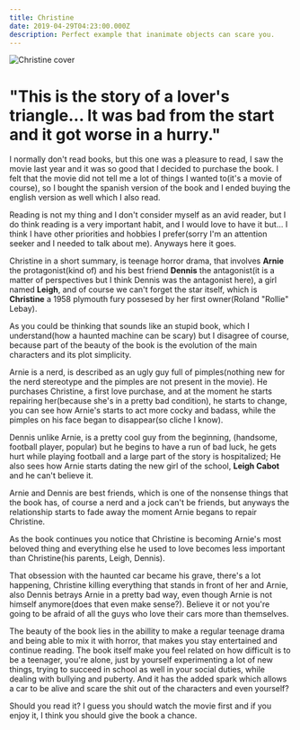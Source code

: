 ```yaml
---
title: Christine
date: 2019-04-29T04:23:00.000Z
description: Perfect example that inanimate objects can scare you.
---
```


![Christine cover](/img/58809797_2041462592824030_5683505105828052992_n.jpg "My English copy of Christine's book")

# "This is the story of a lover's triangle... It was bad from the start and it got worse in a hurry."

I normally don't read books, but this one was a pleasure to read, I saw the movie last year and it was so good that I decided to purchase the book. I felt that the movie did not tell me a lot of things I wanted to(it's a movie of course), so I bought the spanish version of the book and I ended buying the english version as well which I also read.

Reading is not my thing and I don't consider myself as an avid reader, but I do think reading is a very important habit, and I would love to have it but... I think I have other priorities and hobbies I prefer(sorry I'm an attention seeker and I needed to talk about me). Anyways here it goes.

Christine in a short summary, is teenage horror drama, that involves **Arnie** the protagonist(kind of) and his best friend **Dennis** the antagonist(it is a matter of perspectives but I think Dennis was the antagonist here), a girl named **Leigh**, and of course we can't forget the star itself, which is **Christine** a 1958 plymouth fury possesed by her first owner(Roland "Rollie" Lebay).

As you could be thinking that sounds like an stupid book, which I understand(how a haunted machine can be scary) but I disagree of course, because part of the beauty of the book is the evolution of the main characters and its plot simplicity.

Arnie is a nerd, is described as an ugly guy full of pimples(nothing new for the nerd stereotype and the pimples are not present in the movie). He purchases Christine, a first love purchase, and at the moment he starts repairing her(because she's in a pretty bad condition), he starts to change, you can see how Arnie's starts to act more cocky and badass, while the pimples on his face began to disappear(so cliche I know).

Dennis unlike Arnie, is a pretty cool guy from the beginning, (handsome, football player, popular) but he begins to have a run of bad luck, he gets hurt while playing football and a large part of the story is hospitalized; He also sees how Arnie starts dating the new girl of the school, **Leigh Cabot** and he can't believe it.

Arnie and Dennis are best friends, which is one of the nonsense things that the book has, of course a nerd and a jock can't be friends, but anyways the relationship starts to fade away the moment Arnie begans to repair Christine.

As the book continues you notice that Christine is becoming Arnie's most beloved thing and everything else he used to love becomes less important than Christine(his parents, Leigh, Dennis).

That obsession with the haunted car became his grave, there's a lot happening, Christine killing everything that stands in front of her and Arnie, also Dennis betrays Arnie in a pretty bad way, even though Arnie is not himself anymore(does that even make sense?). Believe it or not you're going to be afraid of all the guys who love their cars more than themselves.

The beauty of the book lies in the abillity to make a regular teenage drama and being able to mix it with horror, that makes you stay entertained and continue reading. The book itself make you feel related on how difficult is to be a teenager, you're alone, just by yourself experimenting a lot of new things, trying to succeed in school as well in your social duties, while dealing with bullying and puberty. And it has the added spark which allows a car to be alive and scare the shit out of the characters and even yourself?

Should you read it? I guess you should watch the movie first and if you enjoy it, I think you should give the book a chance.
